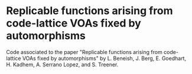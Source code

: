 # Replicable functions arising from code-lattice VOAs fixed by automorphisms

Code associated to the paper "Replicable functions arising from code-lattice VOAs fixed by automorphisms" by L. Beneish, J. Berg, E. Goedhart, H. Kadhem, A. Serrano Lopez, and S. Treener. 
